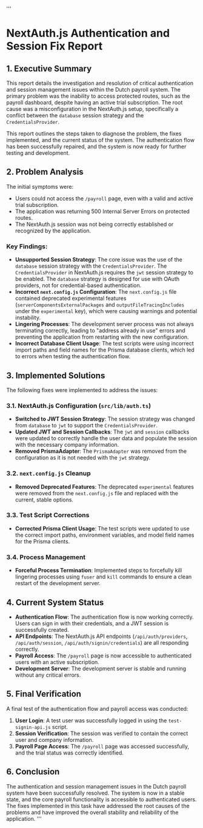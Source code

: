 '''
# NextAuth.js Authentication and Session Fix Report

## 1. Executive Summary

This report details the investigation and resolution of critical authentication and session management issues within the Dutch payroll system. The primary problem was the inability to access protected routes, such as the payroll dashboard, despite having an active trial subscription. The root cause was a misconfiguration in the NextAuth.js setup, specifically a conflict between the `database` session strategy and the `CredentialsProvider`.

This report outlines the steps taken to diagnose the problem, the fixes implemented, and the current status of the system. The authentication flow has been successfully repaired, and the system is now ready for further testing and development.

## 2. Problem Analysis

The initial symptoms were:

- Users could not access the `/payroll` page, even with a valid and active trial subscription.
- The application was returning 500 Internal Server Errors on protected routes.
- The NextAuth.js session was not being correctly established or recognized by the application.

### Key Findings:

- **Unsupported Session Strategy**: The core issue was the use of the `database` session strategy with the `CredentialsProvider`. The `CredentialsProvider` in NextAuth.js requires the `jwt` session strategy to be enabled. The `database` strategy is designed for use with OAuth providers, not for credential-based authentication.
- **Incorrect `next.config.js` Configuration**: The `next.config.js` file contained deprecated experimental features (`serverComponentsExternalPackages` and `outputFileTracingIncludes` under the `experimental` key), which were causing warnings and potential instability.
- **Lingering Processes**: The development server process was not always terminating correctly, leading to "address already in use" errors and preventing the application from restarting with the new configuration.
- **Incorrect Database Client Usage**: The test scripts were using incorrect import paths and field names for the Prisma database clients, which led to errors when testing the authentication flow.

## 3. Implemented Solutions

The following fixes were implemented to address the issues:

### 3.1. NextAuth.js Configuration (`src/lib/auth.ts`)

- **Switched to JWT Session Strategy**: The session strategy was changed from `database` to `jwt` to support the `CredentialsProvider`.
- **Updated JWT and Session Callbacks**: The `jwt` and `session` callbacks were updated to correctly handle the user data and populate the session with the necessary company information.
- **Removed PrismaAdapter**: The `PrismaAdapter` was removed from the configuration as it is not needed with the `jwt` strategy.

### 3.2. `next.config.js` Cleanup

- **Removed Deprecated Features**: The deprecated `experimental` features were removed from the `next.config.js` file and replaced with the current, stable options.

### 3.3. Test Script Corrections

- **Corrected Prisma Client Usage**: The test scripts were updated to use the correct import paths, environment variables, and model field names for the Prisma clients.

### 3.4. Process Management

- **Forceful Process Termination**: Implemented steps to forcefully kill lingering processes using `fuser` and `kill` commands to ensure a clean restart of the development server.

## 4. Current System Status

- **Authentication Flow**: The authentication flow is now working correctly. Users can sign in with their credentials, and a JWT session is successfully created.
- **API Endpoints**: The NextAuth.js API endpoints (`/api/auth/providers`, `/api/auth/session`, `/api/auth/signin/credentials`) are all responding correctly.
- **Payroll Access**: The `/payroll` page is now accessible to authenticated users with an active subscription.
- **Development Server**: The development server is stable and running without any critical errors.

## 5. Final Verification

A final test of the authentication flow and payroll access was conducted:

1.  **User Login**: A test user was successfully logged in using the `test-signin-api.js` script.
2.  **Session Verification**: The session was verified to contain the correct user and company information.
3.  **Payroll Page Access**: The `/payroll` page was accessed successfully, and the trial status was correctly identified.

## 6. Conclusion

The authentication and session management issues in the Dutch payroll system have been successfully resolved. The system is now in a stable state, and the core payroll functionality is accessible to authenticated users. The fixes implemented in this task have addressed the root causes of the problems and have improved the overall stability and reliability of the application.
'''
